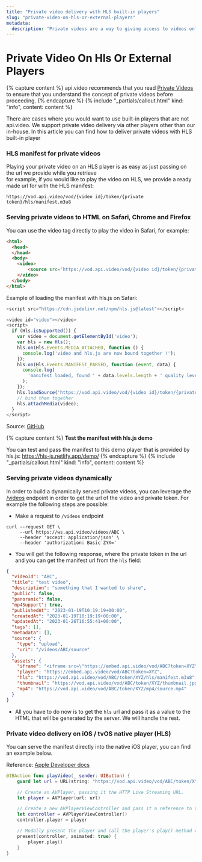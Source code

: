 ```yaml
---
title: "Private video delivery with HLS built-in players"
slug: "private-video-on-hls-or-external-players"
metadata: 
  description: "Private videos are a way to giving access to videos only to certain users and making sure that privacy concerns are covered. This section will provide a detailed explanation on how you can deliver private videos with HLS built-in players."
---
```

Private Video On Hls Or External Players
========================================

{% capture content %}
api.video recommends that you read [Private Videos](/delivery-analytics/video-privacy-access-management) to ensure that you understand the concept of private videos before proceeding.
{% endcapture %}
{% include "_partials/callout.html" kind: "info", content: content %}

There are cases where you would want to use built-in players that are not api.video. We support private video delivery via other players other than our in-house. In this article you can find how to deliver private videos with HLS built-in player

### HLS manifest for private videos

Playing your private video on an HLS player is as easy as just passing on the url we provide while you retrieve  
for example, if you would like to play the video on HLS, we provide a ready made url for with the HLS manifest:

`https://vod.api.video/vod/{video id}/token/{private token}/hls/manifest.m3u8`

### Serving private videos to HTML on Safari, Chrome and Firefox

You can use the video tag directly to play the video in Safari, for example:

```html
<html>
  <head>
  </head>
  <body>
  	<video>
    	<source src='https://vod.api.video/vod/{video id}/token/{private token}/hls/manifest.m3u8'>
    </video>
  </body>
</html>
```

Example of loading the manifest with hls.js on Safari:
```javascript
<script src="https://cdn.jsdelivr.net/npm/hls.js@latest"></script>

<video id="video"></video>
<script>
  if (Hls.isSupported()) {
    var video = document.getElementById('video');
    var hls = new Hls();
    hls.on(Hls.Events.MEDIA_ATTACHED, function () {
      console.log('video and hls.js are now bound together !');
    });
    hls.on(Hls.Events.MANIFEST_PARSED, function (event, data) {
      console.log(
        'manifest loaded, found ' + data.levels.length + ' quality level'
      );
    });
    hls.loadSource('https://vod.api.video/vod/{video id}/token/{private token}/hls/manifest.m3u8');
    // bind them together
    hls.attachMedia(video);
  }
</script>
```

Source: [GitHub](https://github.com/video-dev/hls.js/blob/master/docs/API.md#third-step-load-a-manifest)

{% capture content %}
**Test the manifest with hls.js demo**

You can test and pass the manifest to this demo player that is provided by hls.js: https://hls-js.netlify.app/demo/
{% endcapture %}
{% include "_partials/callout.html" kind: "info", content: content %}

### Serving private videos dynamically

In order to build a dynamically served private videos, you can leverage the [/videos](/reference/api/Videos#retrieve-a-video-object) endpoint in order to get the url of the video and private token. For example the following steps are possible:

* Make a request to `/videos` endpoint
```curl
curl --request GET \
     --url https://ws.api.video/videos/ABC \
     --header 'accept: application/json' \
     --header 'authorization: Basic ZYX='
```

* You will get the following response, where the private token in the url and you can get the manifest url from the `hls` field:
```json
{
  "videoId": "ABC",
  "title": "test video",
  "description": "something that I wanted to share",
  "public": false,
  "panoramic": false,
  "mp4Support": true,
  "publishedAt": "2023-01-19T10:19:19+00:00",
  "createdAt": "2023-01-19T10:19:19+00:00",
  "updatedAt": "2023-01-26T16:55:41+00:00",
  "tags": [],
  "metadata": [],
  "source": {
    "type": "upload",
    "uri": "/videos/ABC/source"
  },
  "assets": {
    "iframe": "<iframe src=\"https://embed.api.video/vod/ABC?token=XYZ\" width=\"100%\" height=\"100%\" frameborder=\"0\" scrolling=\"no\" allowfullscreen=\"true\"></iframe>",
    "player": "https://embed.api.video/vod/ABC?token=XYZ",
    "hls": "https://vod.api.video/vod/ABC/token/XYZ/hls/manifest.m3u8",
    "thumbnail": "https://vod.api.video/vod/ABC/token/XYZ/thumbnail.jpg",
    "mp4": "https://vod.api.video/vod/ABC/token/XYZ/mp4/source.mp4"
  }
}
```

* All you have to do now is to get the `hls` url and pass it as a value to the HTML that will be generated by the server. We will handle the rest.

### Private video delivery on iOS / tvOS native player (HLS)

You can serve the manifest directly into the native iOS player, you can find an example below.

Reference: [Apple Developer docs](https://developer.apple.com/documentation/avfoundation/media_playback/creating_a_basic_video_player_ios_and_tvos)

```swift
@IBAction func playVideo(_ sender: UIButton) {
    guard let url = URL(string: "https://vod.api.video/vod/ABC/token/XYZ/hls/manifest.m3u8") else { return }

    // Create an AVPlayer, passing it the HTTP Live Streaming URL.
    let player = AVPlayer(url: url)

    // Create a new AVPlayerViewController and pass it a reference to the player.
    let controller = AVPlayerViewController()
    controller.player = player

    // Modally present the player and call the player's play() method when complete.
    present(controller, animated: true) {
        player.play()
    }
}
```